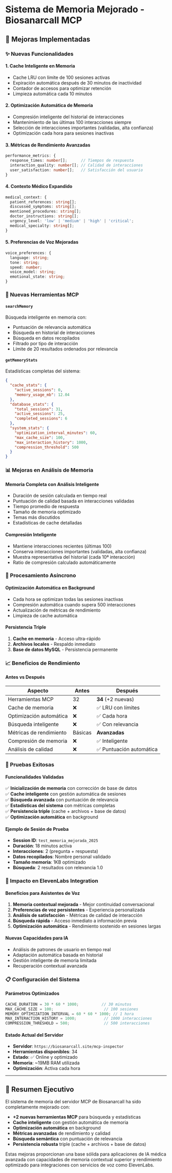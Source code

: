 # Sistema de Memoria Mejorado - Biosanarcall MCP

## 🧠 Mejoras Implementadas

### ✨ Nuevas Funcionalidades

#### 1. **Cache Inteligente en Memoria**
- Cache LRU con límite de 100 sesiones activas
- Expiración automática después de 30 minutos de inactividad
- Contador de accesos para optimizar retención
- Limpieza automática cada 10 minutos

#### 2. **Optimización Automática de Memoria**
- Compresión inteligente del historial de interacciones
- Mantenimiento de las últimas 100 interacciones siempre
- Selección de interacciones importantes (validadas, alta confianza)
- Optimización cada hora para sesiones inactivas

#### 3. **Métricas de Rendimiento Avanzadas**
```typescript
performance_metrics: {
  response_times: number[];      // Tiempos de respuesta
  interaction_quality: number[]; // Calidad de interacciones
  user_satisfaction: number[];   // Satisfacción del usuario
}
```

#### 4. **Contexto Médico Expandido**
```typescript
medical_context: {
  patient_references: string[];
  discussed_symptoms: string[];
  mentioned_procedures: string[];
  doctor_instructions: string[];
  urgency_level: 'low' | 'medium' | 'high' | 'critical';
  medical_specialty: string[];
}
```

#### 5. **Preferencias de Voz Mejoradas**
```typescript
voice_preferences: {
  language: string;
  tone: string;
  speed: number;
  voice_model: string;
  emotional_state: string;
}
```

### 🔧 Nuevas Herramientas MCP

#### `searchMemory`
Búsqueda inteligente en memoria con:
- Puntuación de relevancia automática
- Búsqueda en historial de interacciones
- Búsqueda en datos recopilados
- Filtrado por tipo de interacción
- Límite de 20 resultados ordenados por relevancia

#### `getMemoryStats`
Estadísticas completas del sistema:
```json
{
  "cache_stats": {
    "active_sessions": 0,
    "memory_usage_mb": 12.04
  },
  "database_stats": {
    "total_sessions": 31,
    "active_sessions": 25,
    "completed_sessions": 6
  },
  "system_stats": {
    "optimization_interval_minutes": 60,
    "max_cache_size": 100,
    "max_interaction_history": 1000,
    "compression_threshold": 500
  }
}
```

### 📊 Mejoras en Análisis de Memoria

#### Memoria Completa con Análisis Inteligente
- Duración de sesión calculada en tiempo real
- Puntuación de calidad basada en interacciones validadas
- Tiempo promedio de respuesta
- Tamaño de memoria optimizado
- Temas más discutidos
- Estadísticas de cache detalladas

#### Compresión Inteligente
- Mantiene interacciones recientes (últimas 100)
- Conserva interacciones importantes (validadas, alta confianza)
- Muestra representativa del historial (cada 10ª interacción)
- Ratio de compresión calculado automáticamente

### 🔄 Procesamiento Asíncrono

#### Optimización Automática en Background
- Cada hora se optimizan todas las sesiones inactivas
- Compresión automática cuando supera 500 interacciones
- Actualización de métricas de rendimiento
- Limpieza de cache automática

#### Persistencia Triple
1. **Cache en memoria** - Acceso ultra-rápido
2. **Archivos locales** - Respaldo inmediato
3. **Base de datos MySQL** - Persistencia permanente

### 📈 Beneficios de Rendimiento

#### Antes vs Después
| Aspecto | Antes | Después |
|---------|-------|---------|
| Herramientas MCP | 32 | **34** (+2 nuevas) |
| Cache de memoria | ❌ | ✅ LRU con límites |
| Optimización automática | ❌ | ✅ Cada hora |
| Búsqueda inteligente | ❌ | ✅ Con relevancia |
| Métricas de rendimiento | Básicas | **Avanzadas** |
| Compresión de memoria | ❌ | ✅ Inteligente |
| Análisis de calidad | ❌ | ✅ Puntuación automática |

### 🧪 Pruebas Exitosas

#### Funcionalidades Validadas
✅ **Inicialización de memoria** con corrección de base de datos  
✅ **Cache inteligente** con gestión automática de sesiones  
✅ **Búsqueda avanzada** con puntuación de relevancia  
✅ **Estadísticas del sistema** con métricas completas  
✅ **Persistencia triple** (cache + archivos + base de datos)  
✅ **Optimización automática** en background  

#### Ejemplo de Sesión de Prueba
- **Session ID**: `test_memoria_mejorada_2025`
- **Duración**: 18 minutos activa
- **Interacciones**: 2 (pregunta + respuesta)
- **Datos recopilados**: Nombre personal validado
- **Tamaño memoria**: 1KB optimizado
- **Búsqueda**: 2 resultados con relevancia 1.0

### 🚀 Impacto en ElevenLabs Integration

#### Beneficios para Asistentes de Voz
1. **Memoria contextual mejorada** - Mejor continuidad conversacional
2. **Preferencias de voz persistentes** - Experiencia personalizada
3. **Análisis de satisfacción** - Métricas de calidad de interacción
4. **Búsqueda rápida** - Acceso inmediato a información previa
5. **Optimización automática** - Rendimiento sostenido en sesiones largas

#### Nuevas Capacidades para IA
- Análisis de patrones de usuario en tiempo real
- Adaptación automática basada en historial
- Gestión inteligente de memoria limitada
- Recuperación contextual avanzada

### 📋 Configuración del Sistema

#### Parámetros Optimizados
```typescript
CACHE_DURATION = 30 * 60 * 1000;          // 30 minutos
MAX_CACHE_SIZE = 100;                      // 100 sesiones
MEMORY_OPTIMIZATION_INTERVAL = 60 * 60 * 1000; // 1 hora
MAX_INTERACTION_HISTORY = 1000;            // 1000 interacciones
COMPRESSION_THRESHOLD = 500;               // 500 interacciones
```

#### Estado Actual del Servidor
- **Servidor**: `https://biosanarcall.site/mcp-inspector`
- **Herramientas disponibles**: 34
- **Estado**: ✅ Online y optimizado
- **Memoria**: ~19MB RAM utilizada
- **Optimización**: Activa cada hora

---

## 🎯 Resumen Ejecutivo

El sistema de memoria del servidor MCP de Biosanarcall ha sido completamente mejorado con:

- **+2 nuevas herramientas MCP** para búsqueda y estadísticas
- **Cache inteligente** con gestión automática de memoria
- **Optimización automática** en background
- **Métricas avanzadas** de rendimiento y calidad
- **Búsqueda semántica** con puntuación de relevancia
- **Persistencia robusta** triple (cache + archivos + base de datos)

Estas mejoras proporcionan una base sólida para aplicaciones de IA médica avanzada con capacidades de memoria contextual superior y rendimiento optimizado para integraciones con servicios de voz como ElevenLabs.
